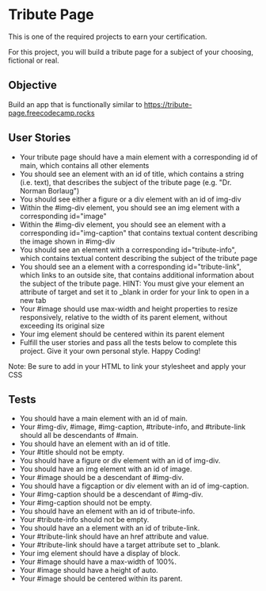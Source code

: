 # Tribute Page

This is one of the required projects to earn your certification.

For this project, you will build a tribute page for a subject of your choosing, fictional or real.

## Objective

Build an app that is functionally similar to https://tribute-page.freecodecamp.rocks

## User Stories

- Your tribute page should have a main element with a corresponding id of main, which contains all other elements
- You should see an element with an id of title, which contains a string (i.e. text), that describes the subject of the tribute page (e.g. "Dr. Norman Borlaug")
- You should see either a figure or a div element with an id of img-div
- Within the #img-div element, you should see an img element with a corresponding id="image"
- Within the #img-div element, you should see an element with a corresponding id="img-caption" that contains textual content describing the image shown in #img-div
- You should see an element with a corresponding id="tribute-info", which contains textual content describing the subject of the tribute page
- You should see an a element with a corresponding id="tribute-link", which links to an outside site, that contains additional information about the subject of the tribute page. HINT: You must give your element an attribute of target and set it to _blank in order for your link to open in a new tab
- Your #image should use max-width and height properties to resize responsively, relative to the width of its parent element, without exceeding its original size
- Your img element should be centered within its parent element
- Fulfill the user stories and pass all the tests below to complete this project. Give it your own personal style. Happy Coding!

Note: Be sure to add <link rel="stylesheet" href="styles.css"> in your HTML to link your stylesheet and apply your CSS

## Tests

- You should have a main element with an id of main.
- Your #img-div, #image, #img-caption, #tribute-info, and #tribute-link should all be descendants of #main.
- You should have an element with an id of title.
- Your #title should not be empty.
- You should have a figure or div element with an id of img-div.
- You should have an img element with an id of image.
- Your #image should be a descendant of #img-div.
- You should have a figcaption or div element with an id of img-caption.
- Your #img-caption should be a descendant of #img-div.
- Your #img-caption should not be empty.
- You should have an element with an id of tribute-info.
- Your #tribute-info should not be empty.
- You should have an a element with an id of tribute-link.
- Your #tribute-link should have an href attribute and value.
- Your #tribute-link should have a target attribute set to _blank.
- Your img element should have a display of block.
- Your #image should have a max-width of 100%.
- Your #image should have a height of auto.
- Your #image should be centered within its parent.
